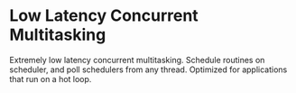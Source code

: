 # Low Latency Concurrent Multitasking

Extremely low latency concurrent multitasking. Schedule routines on scheduler, and poll schedulers from any thread. Optimized for applications that run on a hot loop.
